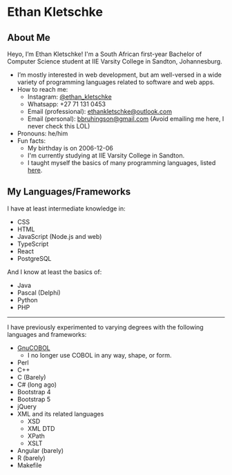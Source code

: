 # Ethan Kletschke

## About Me

Heyo, I’m Ethan Kletschke! I'm a South African first-year Bachelor of Computer Science student at 
IIE Varsity College in Sandton, Johannesburg.

- I’m mostly interested in web development, but am well-versed in a wide variety of programming
  languages related to software and web apps.
- How to reach me:
  - Instagram: [@ethan_kletschke](https://www.instagram.com/ethan_kletschke)
  - Whatsapp: +27 71 131 0453
  - Email (professional): <a href="mailto:ethankletschke@outlook.com">ethankletschke@outlook.com</a>
  - Email (personal): <a href="mailto:bbruhingson@gmail.com">bbruhingson@gmail.com</a> (Avoid emailing me here, I never check this LOL)
- Pronouns: he/him
- Fun facts:
  - My birthday is on 2006-12-06
  - I'm currently studying at IIE Varsity College in Sandton.
  - I taught myself the basics of many programming languages, listed [here](#my-languages).

## My Languages/Frameworks

I have at least intermediate knowledge in:

- CSS
- HTML
- JavaScript (Node.js and web)
- TypeScript
- React
- PostgreSQL

And I know at least the basics of:

- Java
- Pascal (Delphi)
- Python
- PHP

---

I have previously experimented to varying degrees with the following languages and frameworks:

- [GnuCOBOL](https://gnucobol.sourceforge.io/)
  - I no longer use COBOL in any way, shape, or form.
- Perl
- C++
- C (Barely)
- C# (long ago)
- Bootstrap 4
- Bootstrap 5
- jQuery
- XML and its related languages
  - XSD
  - XML DTD
  - XPath
  - XSLT
- Angular (barely)
- R (barely)
- Makefile

